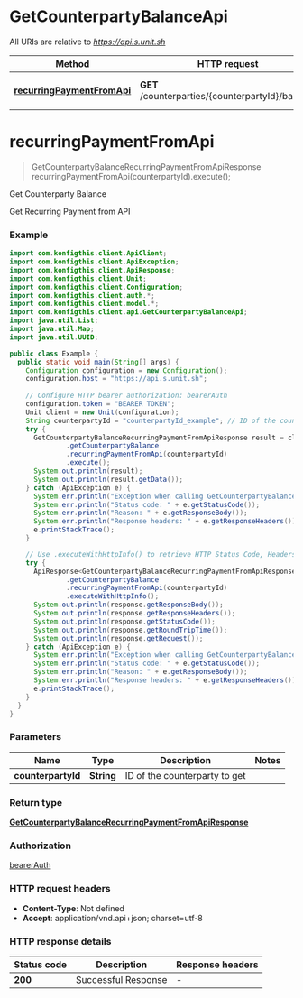 # GetCounterpartyBalanceApi

All URIs are relative to *https://api.s.unit.sh*

| Method | HTTP request | Description |
|------------- | ------------- | -------------|
| [**recurringPaymentFromApi**](GetCounterpartyBalanceApi.md#recurringPaymentFromApi) | **GET** /counterparties/{counterpartyId}/balance | Get Counterparty Balance |


<a name="recurringPaymentFromApi"></a>
# **recurringPaymentFromApi**
> GetCounterpartyBalanceRecurringPaymentFromApiResponse recurringPaymentFromApi(counterpartyId).execute();

Get Counterparty Balance

Get Recurring Payment from API 

### Example
```java
import com.konfigthis.client.ApiClient;
import com.konfigthis.client.ApiException;
import com.konfigthis.client.ApiResponse;
import com.konfigthis.client.Unit;
import com.konfigthis.client.Configuration;
import com.konfigthis.client.auth.*;
import com.konfigthis.client.model.*;
import com.konfigthis.client.api.GetCounterpartyBalanceApi;
import java.util.List;
import java.util.Map;
import java.util.UUID;

public class Example {
  public static void main(String[] args) {
    Configuration configuration = new Configuration();
    configuration.host = "https://api.s.unit.sh";
    
    // Configure HTTP bearer authorization: bearerAuth
    configuration.token = "BEARER TOKEN";
    Unit client = new Unit(configuration);
    String counterpartyId = "counterpartyId_example"; // ID of the counterparty to get
    try {
      GetCounterpartyBalanceRecurringPaymentFromApiResponse result = client
              .getCounterpartyBalance
              .recurringPaymentFromApi(counterpartyId)
              .execute();
      System.out.println(result);
      System.out.println(result.getData());
    } catch (ApiException e) {
      System.err.println("Exception when calling GetCounterpartyBalanceApi#recurringPaymentFromApi");
      System.err.println("Status code: " + e.getStatusCode());
      System.err.println("Reason: " + e.getResponseBody());
      System.err.println("Response headers: " + e.getResponseHeaders());
      e.printStackTrace();
    }

    // Use .executeWithHttpInfo() to retrieve HTTP Status Code, Headers and Request
    try {
      ApiResponse<GetCounterpartyBalanceRecurringPaymentFromApiResponse> response = client
              .getCounterpartyBalance
              .recurringPaymentFromApi(counterpartyId)
              .executeWithHttpInfo();
      System.out.println(response.getResponseBody());
      System.out.println(response.getResponseHeaders());
      System.out.println(response.getStatusCode());
      System.out.println(response.getRoundTripTime());
      System.out.println(response.getRequest());
    } catch (ApiException e) {
      System.err.println("Exception when calling GetCounterpartyBalanceApi#recurringPaymentFromApi");
      System.err.println("Status code: " + e.getStatusCode());
      System.err.println("Reason: " + e.getResponseBody());
      System.err.println("Response headers: " + e.getResponseHeaders());
      e.printStackTrace();
    }
  }
}

```

### Parameters

| Name | Type | Description  | Notes |
|------------- | ------------- | ------------- | -------------|
| **counterpartyId** | **String**| ID of the counterparty to get | |

### Return type

[**GetCounterpartyBalanceRecurringPaymentFromApiResponse**](GetCounterpartyBalanceRecurringPaymentFromApiResponse.md)

### Authorization

[bearerAuth](../README.md#bearerAuth)

### HTTP request headers

 - **Content-Type**: Not defined
 - **Accept**: application/vnd.api+json; charset=utf-8

### HTTP response details
| Status code | Description | Response headers |
|-------------|-------------|------------------|
| **200** | Successful Response |  -  |

